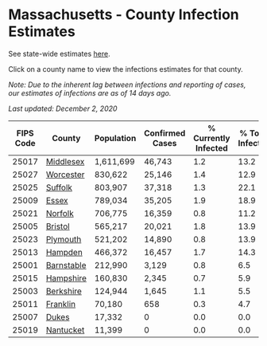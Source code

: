 # Massachusetts - County Infection Estimates

See state-wide estimates [here](/infections/us-ma).

Click on a county name to view the infections estimates for that county.

*Note: Due to the inherent lag between infections and reporting of cases, our estimates of infections are as of 14 days ago.*

*Last updated: December 2, 2020*

|   FIPS Code |                   County |   Population |   Confirmed Cases |   % Currently Infected |   % Total Infected |
|-------------|--------------------------|--------------|-------------------|------------------------|--------------------|
|       25017 |   [Middlesex](middlesex) |    1,611,699 |            46,743 |                    1.2 |               13.2 |
|       25027 |   [Worcester](worcester) |      830,622 |            25,146 |                    1.4 |               12.9 |
|       25025 |       [Suffolk](suffolk) |      803,907 |            37,318 |                    1.3 |               22.1 |
|       25009 |           [Essex](essex) |      789,034 |            35,205 |                    1.9 |               18.9 |
|       25021 |       [Norfolk](norfolk) |      706,775 |            16,359 |                    0.8 |               11.2 |
|       25005 |       [Bristol](bristol) |      565,217 |            20,021 |                    1.8 |               13.9 |
|       25023 |     [Plymouth](plymouth) |      521,202 |            14,890 |                    0.8 |               13.9 |
|       25013 |       [Hampden](hampden) |      466,372 |            16,457 |                    1.7 |               14.3 |
|       25001 | [Barnstable](barnstable) |      212,990 |             3,129 |                    0.8 |                6.5 |
|       25015 |   [Hampshire](hampshire) |      160,830 |             2,345 |                    0.7 |                5.9 |
|       25003 |   [Berkshire](berkshire) |      124,944 |             1,645 |                    1.1 |                5.5 |
|       25011 |     [Franklin](franklin) |       70,180 |               658 |                    0.3 |                4.7 |
|       25007 |           [Dukes](dukes) |       17,332 |                 0 |                    0.0 |                0.0 |
|       25019 |   [Nantucket](nantucket) |       11,399 |                 0 |                    0.0 |                0.0 |